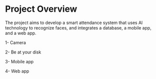 # Project Overview

The project aims to develop a smart attendance system that uses AI technology to recognize faces, and integrates a database, a mobile app, and a web app.

1- Camera

2- Be at your disk

3- Mobile app

4- Web app
